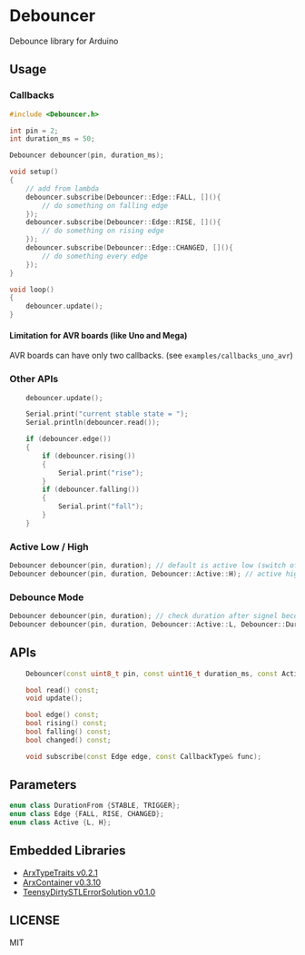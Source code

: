 # Debouncer
Debounce library for Arduino

## Usage

### Callbacks

``` C++
#include <Debouncer.h>

int pin = 2;
int duration_ms = 50;

Debouncer debouncer(pin, duration_ms);

void setup()
{
    // add from lambda
    debouncer.subscribe(Debouncer::Edge::FALL, [](){
        // do something on falling edge
    });
    debouncer.subscribe(Debouncer::Edge::RISE, [](){
        // do something on rising edge
    });
    debouncer.subscribe(Debouncer::Edge::CHANGED, [](){
        // do something every edge
    });
}

void loop()
{
    debouncer.update();
}
```

#### Limitation for AVR boards (like Uno and Mega)

AVR boards can have only two callbacks. (see `examples/callbacks_uno_avr`)


### Other APIs

``` C++
    debouncer.update();

    Serial.print("current stable state = ");
    Serial.println(debouncer.read());

    if (debouncer.edge())
    {
        if (debouncer.rising())
        {
            Serial.print("rise");
        }
        if (debouncer.falling())
        {
            Serial.print("fall");
        }
    }
```

### Active Low / High

``` C++
Debouncer debouncer(pin, duration); // default is active low (switch off = high)
Debouncer debouncer(pin, duration, Debouncer::Active::H); // active high (switch off = low)
```

### Debounce Mode

``` C++
Debouncer debouncer(pin, duration); // check duration after signel becomes stable (default)
Debouncer debouncer(pin, duration, Debouncer::Active::L, Debouncer::DurationFrom::TRIGGER); // check duration from first TRIGGER
```

## APIs

``` C++
    Debouncer(const uint8_t pin, const uint16_t duration_ms, const Active active = Active::L, const DurationFrom mode = DurationFrom::STABLE);

    bool read() const;
    void update();

    bool edge() const;
    bool rising() const;
    bool falling() const;
    bool changed() const;

    void subscribe(const Edge edge, const CallbackType& func);
```

## Parameters

```C++
enum class DurationFrom {STABLE, TRIGGER};
enum class Edge {FALL, RISE, CHANGED};
enum class Active {L, H};
```



## Embedded Libraries

- [ArxTypeTraits v0.2.1](https://github.com/hideakitai/ArxTypeTraits)
- [ArxContainer v0.3.10](https://github.com/hideakitai/ArxContainer)
- [TeensyDirtySTLErrorSolution v0.1.0](https://github.com/hideakitai/TeensyDirtySTLErrorSolution)


## LICENSE

MIT
